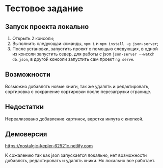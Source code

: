 # Тестовое задание

## Запуск проекта локально

1. Открыть 2 консоли;
2. Выполнить следующаи команды, `npm i` и `npm install -g json-server`;
3. После установки, запустить проект с помощью следующих, в одной из консоли запустить север, для работы с json `json-server --watch db.json`, в другой консоли запустить сам проект `ng serve`.

## Возможности

Возможно добавлять новые книги, так же удалять и редактировать, сортировка с сохранение сортировки после перезагрузки странице.

## Недостатки

Нереализовано добавление картинок, верстка инпута с кнопкой.  

## Демоверсия

https://nostalgic-kepler-62521c.netlify.com

К сожалению так как json запускается локально, нет возможности добавлять, редактировать и удалять кники. Но локально все работает.
